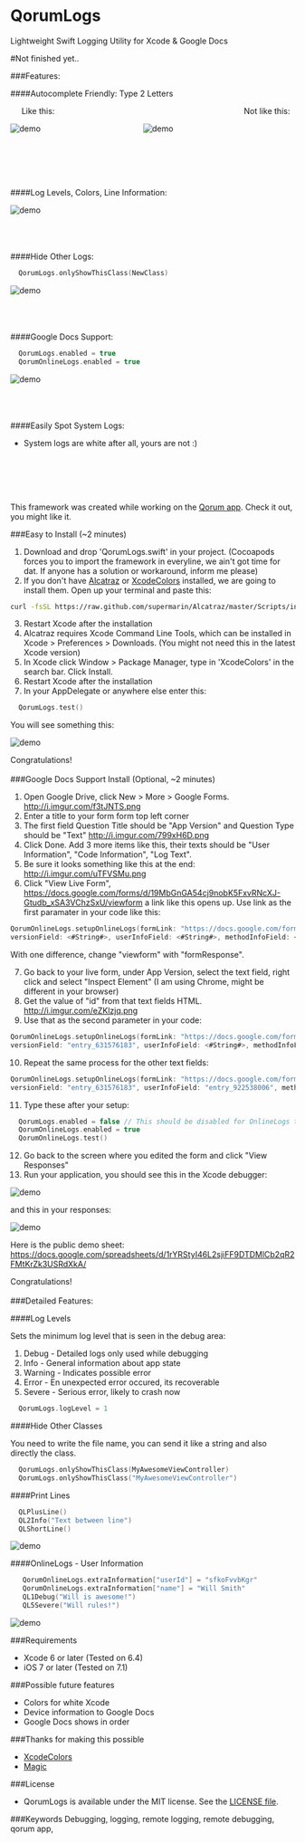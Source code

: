 # QorumLogs
Lightweight Swift Logging Utility for Xcode & Google Docs

#Not finished yet..

###Features:

####Autocomplete Friendly: Type 2 Letters

&nbsp;&nbsp;&nbsp;&nbsp;&nbsp;Like this: &nbsp;&nbsp;&nbsp;&nbsp;&nbsp;&nbsp;&nbsp;&nbsp;&nbsp;&nbsp;&nbsp;&nbsp;&nbsp;&nbsp;&nbsp;&nbsp;&nbsp;&nbsp;&nbsp;&nbsp;&nbsp;&nbsp;&nbsp;&nbsp;&nbsp;&nbsp;&nbsp;&nbsp;&nbsp;&nbsp;&nbsp;&nbsp;&nbsp;&nbsp;&nbsp;&nbsp;&nbsp;&nbsp;&nbsp;&nbsp;&nbsp;&nbsp;&nbsp;&nbsp;&nbsp;&nbsp;&nbsp;&nbsp;&nbsp;&nbsp;&nbsp;&nbsp;&nbsp;&nbsp;&nbsp;&nbsp;&nbsp;&nbsp;&nbsp;&nbsp;&nbsp;&nbsp;&nbsp;&nbsp;&nbsp;&nbsp;&nbsp;&nbsp;&nbsp;&nbsp;&nbsp;&nbsp;&nbsp;&nbsp;&nbsp;&nbsp;&nbsp;&nbsp;&nbsp;&nbsp;&nbsp;&nbsp;&nbsp; Not like this:

![demo](http://i.imgur.com/XEqB5Tg.gif)&nbsp;&nbsp;&nbsp;&nbsp;&nbsp;&nbsp;&nbsp;&nbsp;&nbsp;&nbsp;&nbsp;&nbsp;&nbsp;&nbsp;&nbsp;&nbsp;&nbsp;&nbsp;&nbsp;&nbsp;&nbsp;&nbsp;&nbsp;&nbsp;&nbsp;&nbsp;&nbsp;&nbsp;&nbsp;&nbsp;&nbsp;&nbsp;&nbsp;&nbsp;&nbsp;&nbsp;&nbsp;&nbsp;&nbsp;&nbsp;&nbsp;&nbsp;&nbsp;&nbsp;&nbsp;&nbsp;![demo](http://i.imgur.com/8x5T0mx.gif)

</br></br></br></br>

####Log Levels, Colors, Line Information:

![demo](http://i.imgur.com/UNarzUa.png)
</br></br></br></br>

####Hide Other Logs:
```swift
  QorumLogs.onlyShowThisClass(NewClass)
```

![demo](http://i.imgur.com/TbhTK1v.png)
</br></br></br></br>

####Google Docs Support:
```swift
  QorumLogs.enabled = true
  QorumOnlineLogs.enabled = true
```
![demo](http://i.imgur.com/TtYAHfW.png)
</br></br></br></br>

####Easily Spot System Logs:

- System logs are white after all, yours are not :)

</br></br></br></br>

This framework was created while working on the [Qorum app](http://www.joinqorum.com/). Check it out, you might like it.

###Easy to Install (~2 minutes)

1. Download and drop 'QorumLogs.swift' in your project. (Cocoapods forces you to import the framework in everyline, we ain't got time for dat. If anyone has a solution or workaround, inform me please)
2. If you don't have [Alcatraz](https://github.com/supermarin/Alcatraz) or [XcodeColors](https://github.com/robbiehanson/XcodeColors) installed, we are going to install them.
Open up your terminal and paste this:
``` bash
curl -fsSL https://raw.github.com/supermarin/Alcatraz/master/Scripts/install.sh | sh
```
3. Restart Xcode after the installation
4. Alcatraz requires Xcode Command Line Tools, which can be installed in Xcode > Preferences > Downloads. (You might not need this in the latest Xcode version)
5. In Xcode click Window > Package Manager, type in 'XcodeColors' in the search bar. Click Install.
6. Restart Xcode after the installation
7. In your AppDelegate or anywhere else enter this:
```swift
  QorumLogs.test()
```
You will see something this:

![demo](http://i.imgur.com/xMRrgv2.png)

Congratulations!
</br></br>
###Google Docs Support Install (Optional, ~2 minutes)

1. Open Google Drive, click New > More > Google Forms. http://i.imgur.com/f3tJNTS.png
2. Enter a title to your form form top left corner
3. The first field Question Title should be "App Version" and Question Type should be "Text" http://i.imgur.com/799xH6D.png
4. Click Done. Add 3 more items like this, their texts should be "User Information", "Code Information", "Log Text". 
5. Be sure it looks something like this at the end: http://i.imgur.com/uTFVSMu.png
6. Click "View Live Form", https://docs.google.com/forms/d/19MbGnGA54cj9nobK5FxvRNcXJ-Gtudb_xSA3VChzSxU/viewform a link like this opens up. Use link as the first paramater in your code like this:
```swift
QorumOnlineLogs.setupOnlineLogs(formLink: "https://docs.google.com/forms/d/19MbGnGA54cj9nobK5FxvRNcXJ-Gtudb_xSA3VChzSxU/formResponse", 
versionField: <#String#>, userInfoField: <#String#>, methodInfoField: <#String#>, textField: <#String#>)
```
With one difference, change "viewform" with "formResponse".

7. Go back to your live form, under App Version, select the text field, right click and select "Inspect Element" (I am using Chrome, might be different in your browser) 
8. Get the value of "id" from that text fields HTML. http://i.imgur.com/eZKlzjq.png
9. Use that as the second parameter in your code:
```swift
QorumOnlineLogs.setupOnlineLogs(formLink: "https://docs.google.com/forms/d/19MbGnGA54cj9nobK5FxvRNcXJ-Gtudb_xSA3VChzSxU/formResponse", 
versionField: "entry_631576183", userInfoField: <#String#>, methodInfoField: <#String#>, textField: <#String#>)
```
10. Repeat the same process for the other text fields:
```swift
QorumOnlineLogs.setupOnlineLogs(formLink: "https://docs.google.com/forms/d/19MbGnGA54cj9nobK5FxvRNcXJ-Gtudb_xSA3VChzSxU/formResponse", 
versionField: "entry_631576183", userInfoField: "entry_922538006", methodInfoField: "entry_836974774", textField: "entry_526236259")
```
11. Type these after your setup:
```swift
  QorumLogs.enabled = false // This should be disabled for OnlineLogs to work
  QorumOnlineLogs.enabled = true
  QorumOnlineLogs.test()
```
12. Go back to the screen where you edited the form and click "View Responses"
13. Run your application, you should see this in the Xcode debugger:

![demo](http://i.imgur.com/DLzZmfl.png)

and this in your responses:

![demo](http://i.imgur.com/LJmc13G.png)

Here is the public demo sheet: https://docs.google.com/spreadsheets/d/1rYRStyI46L2sjiFF9DTDMlCb2qR2FMtKrZk3USRdXkA/

Congratulations!
</br></br>
###Detailed Features:

####Log Levels

Sets the minimum log level that is seen in the debug area:
1. Debug - Detailed logs only used while debugging
2. Info - General information about app state
3. Warning - Indicates possible error
4. Error - En unexpected error occured, its recoverable
5. Severe - Serious error, likely to crash now
```swift
  QorumLogs.logLevel = 1
```

####Hide Other Classes

You need to write the file name, you can send it like a string and also directly the class.
```swift
  QorumLogs.onlyShowThisClass(MyAwesomeViewController)
  QorumLogs.onlyShowThisClass("MyAwesomeViewController")
```

####Print Lines
```swift
  QLPlusLine()
  QL2Info("Text between line")
  QLShortLine()
```
![demo](http://i.imgur.com/hQWOYit.png)

####OnlineLogs - User Information
```swift
   QorumOnlineLogs.extraInformation["userId"] = "sfkoFvvbKgr"
   QorumOnlineLogs.extraInformation["name"] = "Will Smith"
   QL1Debug("Will is awesome!")
   QL5Severe("Will rules!")
```
![demo](http://i.imgur.com/5xoVRrY.png)

###Requirements

- Xcode 6 or later (Tested on 6.4)
- iOS 7 or later (Tested on 7.1)

###Possible future features

- Colors for white Xcode
- Device information to Google Docs
- Google Docs shows in order

###Thanks for making this possible
- [XcodeColors](https://github.com/robbiehanson/XcodeColors)
- [Magic](https://github.com/ArtSabintsev/Magic)


###License
- QorumLogs is available under the MIT license. See the [LICENSE file](https://github.com/goktugyil/QorumLogs/blob/master/LICENSE).

###Keywords
Debugging, logging, remote logging, remote debugging, qorum app,  
